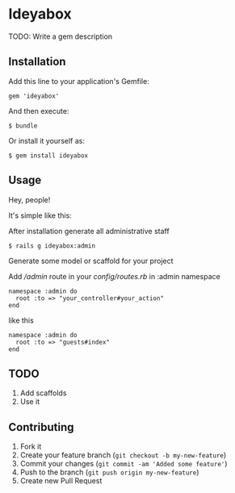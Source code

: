 # Ideyabox

TODO: Write a gem description

## Installation

Add this line to your application's Gemfile:

    gem 'ideyabox'

And then execute:

    $ bundle

Or install it yourself as:

    $ gem install ideyabox

## Usage

Hey, people!

It's simple like this:

After installation generate all administrative staff
    
    $ rails g ideyabox:admin

Generate some model or scaffold for your project

Add */admin* route in your *config/routes.rb* in :admin namespace
    
    namespace :admin do 
      root :to => "your_controller#your_action"
    end

like this
    
    namespace :admin do 
      root :to => "guests#index"
    end

## TODO

1. Add scaffolds
2. Use it

## Contributing

1. Fork it
2. Create your feature branch (`git checkout -b my-new-feature`)
3. Commit your changes (`git commit -am 'Added some feature'`)
4. Push to the branch (`git push origin my-new-feature`)
5. Create new Pull Request
